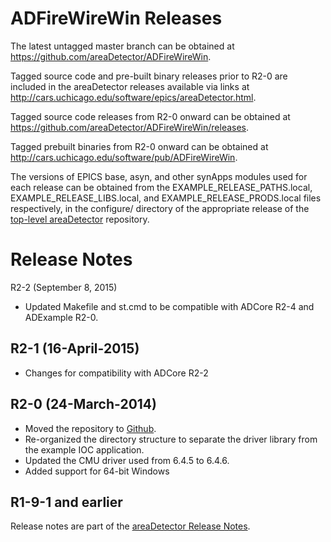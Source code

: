 ADFireWireWin Releases
======================

The latest untagged master branch can be obtained at
https://github.com/areaDetector/ADFireWireWin.

Tagged source code and pre-built binary releases prior to R2-0 are included
in the areaDetector releases available via links at
http://cars.uchicago.edu/software/epics/areaDetector.html.

Tagged source code releases from R2-0 onward can be obtained at 
https://github.com/areaDetector/ADFireWireWin/releases.

Tagged prebuilt binaries from R2-0 onward can be obtained at
http://cars.uchicago.edu/software/pub/ADFireWireWin.

The versions of EPICS base, asyn, and other synApps modules used for each release can be obtained from 
the EXAMPLE_RELEASE_PATHS.local, EXAMPLE_RELEASE_LIBS.local, and EXAMPLE_RELEASE_PRODS.local
files respectively, in the configure/ directory of the appropriate release of the 
[top-level areaDetector](https://github.com/areaDetector/areaDetector) repository.


Release Notes
=============

R2-2 (September 8, 2015)
* Updated Makefile and st.cmd to be compatible with ADCore R2-4 and ADExample R2-0.

 
R2-1 (16-April-2015)
----
* Changes for compatibility with ADCore R2-2


R2-0 (24-March-2014)
----
* Moved the repository to [Github](https://github.com/areaDetector/ADFireWireWin).
* Re-organized the directory structure to separate the driver library from the example IOC application.
* Updated the CMU driver used from 6.4.5 to 6.4.6.
* Added support for 64-bit Windows


R1-9-1 and earlier
------------------
Release notes are part of the
[areaDetector Release Notes](http://cars.uchicago.edu/software/epics/areaDetectorReleaseNotes.html).
